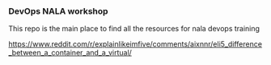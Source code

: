 ### DevOps NALA workshop

This repo is the main place to find all the resources for nala devops training


https://www.reddit.com/r/explainlikeimfive/comments/aixnnr/eli5_difference_between_a_container_and_a_virtual/
